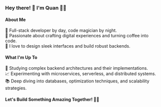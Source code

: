 ### Hey there! 👋 I'm Quan 👨‍💻

#### About Me
🚀 Full-stack developer by day, code magician by night.  
🌟 Passionate about crafting digital experiences and turning coffee into code.  
🎨 I love to design sleek interfaces and build robust backends.

#### What I'm Up To
🔧 Studying complex backend architectures and their implementations.  
📈 Experimenting with microservices, serverless, and distributed systems.  
📚 Deep diving into databases, optimization techniques, and scalability strategies.

#### Let's Build Something Amazing Together! 🚀✨
